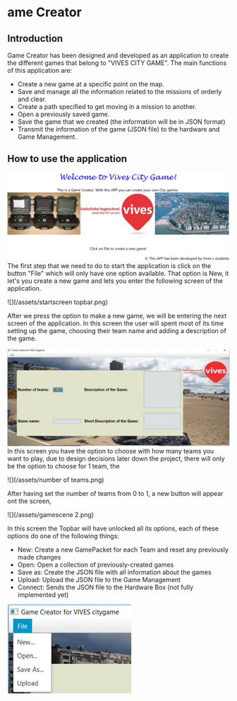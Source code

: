 # ame Creator

## Introduction

Game Creator has been designed and developed as an application to create the different games that belong to "VIVES CITY GAME". The main functions of this application are:

* Create a new game at a specific point on the map.
* Save and manage all the information related to the missions of orderly and clear.
* Create a path specified to get moving in a mission to another.
* Open a previously saved game.
* Save the game that we created \(the information will be in JSON format\)
* Transmit the information of the game \(JSON file\) to the hardware and Game Management.

## How to use the application

![](/assets/WelcomScene.png)The first step that we need to do to start the application is click on the button "File" which will only have one option available. That option is New, it let's you create a new game and lets you enter the following screen of the application.

![](/assets/startscreen topbar.png)

After we press the option to make a new game, we will be entering the next screen of the application. In this screen the user will spent most of its time setting up the game, choosing their team name and adding a description of the game.

![](/assets/gamescene.png)In this screen you have the option to choose with how many teams you want to play, due to design decisions later down the project, there will only be the option to choose for 1 team, the

![](/assets/number of teams.png)

After having set the number of teams from 0 to 1, a new button will appear ont the screen,

![](/assets/gamescene 2.png)

In this screen the Topbar will have unlocked all its options, each of these options do one of the following things:

* New: Create a new GamePacket for each Team and reset any previously made changes
* Open: Open a collection of previously-created games
* Save as: Create the JSON file with all information about the games
* Upload: Upload the JSON file to the Game Management
* Connect: Sends the JSON file to the Hardware Box \(not fully implemented yet\)

![](/assets/MenuOptions.png)



